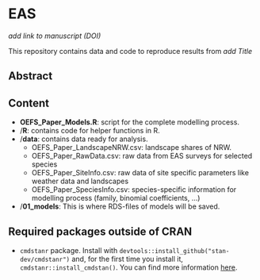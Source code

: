 # EAS

*add link to manuscript (DOI)*

This repository contains data and code to reproduce results from *add Title*

## Abstract


## Content
- **OEFS_Paper_Models.R**: script for the complete modelling process.
- /**R**: contains code for helper functions in R. 
- /**data**: contains data ready for analysis.
    - OEFS_Paper_LandscapeNRW.csv: landscape shares of NRW.
    - OEFS_Paper_RawData.csv: raw data from EAS surveys for selected species
    - OEFS_Paper_SiteInfo.csv: raw data of site specific parameters like weather data and landscapes
    - OEFS_Paper_SpeciesInfo.csv: species-specific information for modelling process (family, binomial coefficients, ...)
- /**01_models**: This is where RDS-files of models will be saved.

## Required packages outside of CRAN
- `cmdstanr` package. Install with `devtools::install_github("stan-dev/cmdstanr")` and, for the first time you install it, `cmdstanr::install_cmdstan()`. You can find more information [here](https://mc-stan.org/cmdstanr/index.html).
